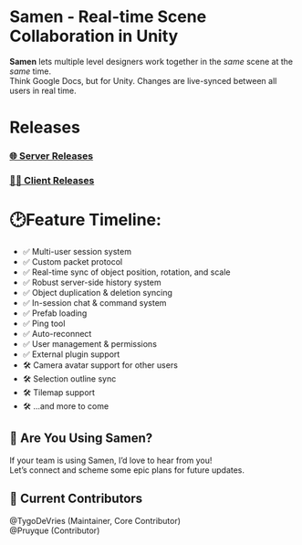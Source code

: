 # Samen - Real-time Scene Collaboration in Unity
**Samen** lets multiple level designers work together in the *same* scene at the *same* time.  
Think Google Docs, but for Unity. Changes are live-synced between all users in real time.


# Releases 
### [🌐 Server Releases](https://github.com/Samen-Unity/samen-host/releases)
### [🧑‍💻 Client Releases](https://github.com/Samen-Unity/samen-sample/releases)

# 🕑Feature Timeline:
- ✅ Multi-user session system  
- ✅ Custom packet protocol  
- ✅ Real-time sync of object position, rotation, and scale  
- ✅ Robust server-side history system  
- ✅ Object duplication & deletion syncing  
- ✅ In-session chat & command system  
- ✅ Prefab loading  
- ✅ Ping tool  
- ✅ Auto-reconnect  
- ✅ User management & permissions  
- ✅ External plugin support  
- 🛠️ Camera avatar support for other users  
- 🛠️ Selection outline sync  
- 🛠️ Tilemap support  
- 🛠️ ...and more to come

## 📣 Are You Using Samen?
If your team is using Samen, I’d love to hear from you!  
Let’s connect and scheme some epic plans for future updates.

## 👥 Current Contributors
@TygoDeVries (Maintainer, Core Contributor)  
@Pruyque (Contributor)
